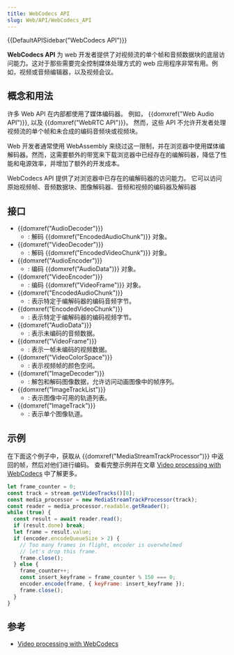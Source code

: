 ```yaml
---
title: WebCodecs API
slug: Web/API/WebCodecs_API
---
```


{{DefaultAPISidebar("WebCodecs API")}}

**WebCodecs API** 为 web 开发者提供了对视频流的单个帧和音频数据块的底层访问能力。这对于那些需要完全控制媒体处理方式的 web 应用程序非常有用。例如，视频或音频编辑器，以及视频会议。

## 概念和用法

许多 Web API 在内部都使用了媒体编码器。
例如， {{domxref("Web Audio API")}}, 以及 {{domxref("WebRTC API")}}。
然而，这些 API 不允许开发者处理视频流的单个帧和未合成的编码音频块或视频块。

Web 开发者通常使用 WebAssembly 来绕过这一限制，并在浏览器中使用媒体编解码器。然而，这需要额外的带宽来下载浏览器中已经存在的编解码器，降低了性能和电源效率，并增加了额外的开发成本。

WebCodecs API 提供了对浏览器中已存在的编解码器的访问能力。
它可以访问原始视频帧、音频数据块、图像解码器、音频和视频的编码器及解码器

## 接口

- {{domxref("AudioDecoder")}}
  - : 解码 {{domxref("EncodedAudioChunk")}} 对象。
- {{domxref("VideoDecoder")}}
  - : 解码 {{domxref("EncodedVideoChunk")}} 对象。
- {{domxref("AudioEncoder")}}
  - : 编码 {{domxref("AudioData")}} 对象。
- {{domxref("VideoEncoder")}}
  - : 编码 {{domxref("VideoFrame")}} 对象。
- {{domxref("EncodedAudioChunk")}}
  - : 表示特定于编解码器的编码音频字节。
- {{domxref("EncodedVideoChunk")}}
  - : 表示特定于编解码器的编码视频字节。
- {{domxref("AudioData")}}
  - : 表示未编码的音频数据。
- {{domxref("VideoFrame")}}
  - : 表示一帧未编码的视频数据。
- {{domxref("VideoColorSpace")}}
  - : 表示视频帧的颜色空间。
- {{domxref("ImageDecoder")}}
  - : 解包和解码图像数据，允许访问动画图像中的帧序列。
- {{domxref("ImageTrackList")}}
  - : 表示图像中可用的轨道列表。
- {{domxref("ImageTrack")}}
  - : 表示单个图像轨道。

## 示例

在下面这个例子中，获取从 {{domxref("MediaStreamTrackProcessor")}} 中返回的帧，然后对他们进行编码。
查看完整示例并在文章 [Video processing with WebCodecs](https://web.dev/webcodecs/) 中了解更多。

```js
let frame_counter = 0;
const track = stream.getVideoTracks()[0];
const media_processor = new MediaStreamTrackProcessor(track);
const reader = media_processor.readable.getReader();
while (true) {
  const result = await reader.read();
  if (result.done) break;
  let frame = result.value;
  if (encoder.encodeQueueSize > 2) {
    // Too many frames in flight, encoder is overwhelmed
    // let's drop this frame.
    frame.close();
  } else {
    frame_counter++;
    const insert_keyframe = frame_counter % 150 === 0;
    encoder.encode(frame, { keyFrame: insert_keyframe });
    frame.close();
  }
}
```

## 参考

- [Video processing with WebCodecs](https://web.dev/webcodecs/)
